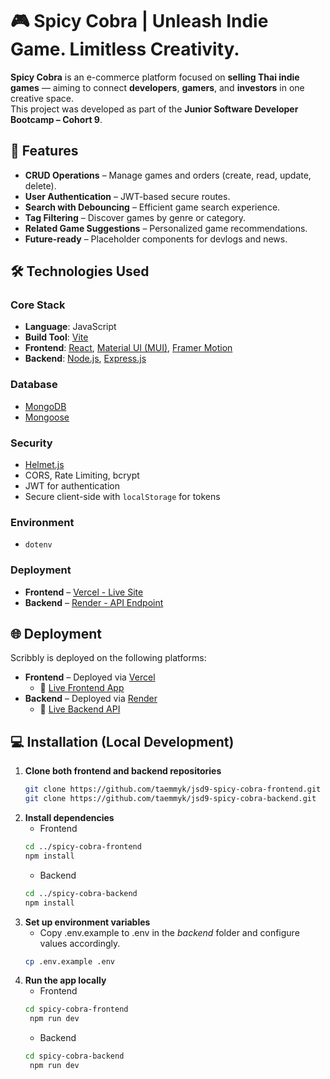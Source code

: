 # 🎮 Spicy Cobra | Unleash Indie Game. Limitless Creativity.

**Spicy Cobra** is an e-commerce platform focused on **selling Thai indie games** — aiming to connect **developers**, **gamers**, and **investors** in one creative space.  
This project was developed as part of the **Junior Software Developer Bootcamp – Cohort 9**.

## 🚀 Features

- **CRUD Operations** – Manage games and orders (create, read, update, delete).
- **User Authentication** – JWT-based secure routes.
- **Search with Debouncing** – Efficient game search experience.
- **Tag Filtering** – Discover games by genre or category.
- **Related Game Suggestions** – Personalized game recommendations.
- **Future-ready** – Placeholder components for devlogs and news.

## 🛠️ Technologies Used
### Core Stack
- **Language**: JavaScript
- **Build Tool**: [Vite](https://vitejs.dev/)
- **Frontend**: [React](https://reactjs.org/), [Material UI (MUI)](https://mui.com/), [Framer Motion](https://www.framer.com/motion/)
- **Backend**: [Node.js](https://nodejs.org/), [Express.js](https://expressjs.com/)

### Database
- [MongoDB](https://www.mongodb.com/)
- [Mongoose](https://mongoosejs.com/)

### Security
- [Helmet.js](https://helmetjs.github.io/)
- CORS, Rate Limiting, bcrypt
- JWT for authentication
- Secure client-side with `localStorage` for tokens

### Environment
- `dotenv`

### Deployment
- **Frontend** – [Vercel - Live Site](https://jsd9-spicy-cobra-frontend.vercel.app/)
- **Backend** – [Render - API Endpoint](https://jsd9-spicy-cobra-backend.onrender.com)

## 🌐 Deployment

Scribbly is deployed on the following platforms:
- **Frontend** – Deployed via [Vercel](https://vercel.com/)
  - 🔗 [Live Frontend App](https://jsd9-mini-project-scribbly.vercel.app/)
- **Backend** – Deployed via [Render](https://render.com/)
  - 🔗 [Live Backend API](https://jsd9-mini-project-scribbly-backend.onrender.com)

## 💻 Installation (Local Development)
1. **Clone both frontend and backend repositories**
   ```bash
   git clone https://github.com/taemmyk/jsd9-spicy-cobra-frontend.git
   git clone https://github.com/taemmyk/jsd9-spicy-cobra-backend.git
   ```
2. **Install dependencies**
   - Frontend
   ```bash
   cd ../spicy-cobra-frontend
   npm install
   ```
   - Backend
   ```bash
   cd ../spicy-cobra-backend
   npm install
   ```
3. **Set up environment variables**
   - Copy .env.example to .env in the *backend* folder and configure values accordingly.
   ```bash
   cp .env.example .env
   ```
4. **Run the app locally**
   - Frontend
   ```bash
   cd spicy-cobra-frontend
    npm run dev
   ```
   - Backend
   ```bash
   cd spicy-cobra-backend
    npm run dev
   ```